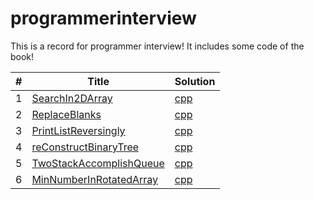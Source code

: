 # programmerinterview
 This is a record for programmer interview!  It includes some code of the book!
 
|#|Title|Solution|
|---|---|---------| 
|1|[SearchIn2DArray](http://www.nowcoder.com/practice/abc3fe2ce8e146608e868a70efebf62e?tpId=13&tqId=11154&rp=1&ru=/ta/coding-interviews&qru=/ta/coding-interviews/question-ranking)|[cpp](./CodingInterview/SearchIn2DArray.cpp)|
|2|[ReplaceBlanks](http://www.nowcoder.com/practice/4060ac7e3e404ad1a894ef3e17650423?tpId=13&tqId=11155&rp=1&ru=/ta/coding-interviews&qru=/ta/coding-interviews/question-ranking)|[cpp](./CodingInterview/ReplaceBlanks.cpp)|
|3|[PrintListReversingly](http://www.nowcoder.com/practice/d0267f7f55b3412ba93bd35cfa8e8035?tpId=13&tqId=11156&rp=1&ru=%2Fta%2Fcoding-interviews&qru=%2Fta%2Fcoding-interviews%2Fquestion-ranking)|[cpp](./CodingInterview/PrintListReversingly.cpp)|
|4|[reConstructBinaryTree](http://www.nowcoder.com/practice/8a19cbe657394eeaac2f6ea9b0f6fcf6?tpId=13&tqId=11157&rp=1&ru=/ta/coding-interviews&qru=/ta/coding-interviews/question-ranking)|[cpp](./CodingInterview/reConstructBinaryTree.cpp)|
|5|[TwoStackAccomplishQueue](http://www.nowcoder.com/practice/54275ddae22f475981afa2244dd448c6?tpId=13&tqId=11158&rp=1&ru=/ta/coding-interviews&qru=/ta/coding-interviews/question-ranking)|[cpp](./datastructure/TwoStackAccomplishQueue.cpp)|
|6|[MinNumberInRotatedArray](http://www.nowcoder.com/practice/9f3231a991af4f55b95579b44b7a01ba?tpId=13&tqId=11159&rp=1&ru=/ta/coding-interviews&qru=/ta/coding-interviews/question-ranking)|[cpp](./CodingInterview/MinNumberInRotatedArray.cpp)|